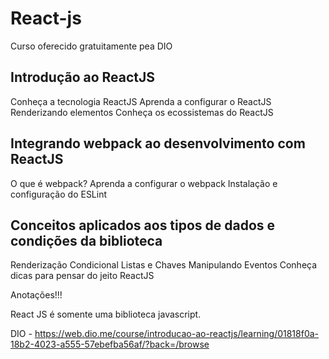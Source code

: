 # React-js
 Curso oferecido gratuitamente pea DIO

## Introdução ao ReactJS
Conheça a tecnologia ReactJS
Aprenda a configurar o ReactJS
Renderizando elementos
Conheça os ecossistemas do ReactJS
## Integrando webpack ao desenvolvimento com ReactJS
O que é webpack?
Aprenda a configurar o webpack
Instalação e configuração do ESLint
## Conceitos aplicados aos tipos de dados e condições da biblioteca
Renderização Condicional
Listas e Chaves
Manipulando Eventos
Conheça dicas para pensar do jeito ReactJS

Anotações!!!

React JS é somente uma biblioteca javascript.

DIO - https://web.dio.me/course/introducao-ao-reactjs/learning/01818f0a-18b2-4023-a555-57ebefba56af/?back=/browse